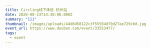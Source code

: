 ```yaml
---
title: Circling线下体验 杭州站
date: 2020-08-23T14:30:00.000Z
summary: "111"
thumbnail: /images/uploads/44d6d58122c3f55594d70d27ae729c6d.jpg
event_url: https://www.douban.com/event/33553477/
tags:
  - event
---
```

